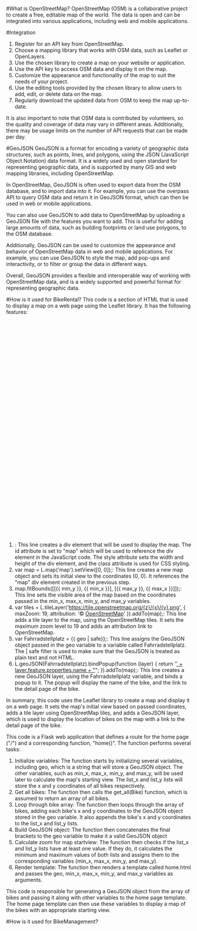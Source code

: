 #What is OpenStreetMap?
OpenStreetMap (OSM) is a collaborative project to create a free, editable map of the world. The data is open and can be integrated into various applications, including web and mobile applications. 

#Integration
1. Register for an API key from OpenStreetMap.
2. Choose a mapping library that works with OSM data, such as Leaflet or OpenLayers.
3. Use the chosen library to create a map on your website or application.
4. Use the API key to access OSM data and display it on the map.
5. Customize the appearance and functionality of the map to suit the needs of your project.
6. Use the editing tools provided by the chosen library to allow users to add, edit, or delete data on the map.
7. Regularly download the updated data from OSM to keep the map up-to-date.

It is also important to note that OSM data is contributed by volunteers, so the quality and coverage of data may vary in different areas. Additionally, there may be usage limits on the number of API requests that can be made per day.

#GeoJSON
GeoJSON is a format for encoding a variety of geographic data structures, such as points, lines, and polygons, using the JSON (JavaScript Object Notation) data format. It is a widely used and open standard for representing geographic data, and is supported by many GIS and web mapping libraries, including OpenStreetMap.

In OpenStreetMap, GeoJSON is often used to export data from the OSM database, and to import data into it. For example, you can use the overpass API to query OSM data and return it in GeoJSON format, which can then be used in web or mobile applications.

You can also use GeoJSON to add data to OpenStreetMap by uploading a GeoJSON file with the features you want to add. This is useful for adding large amounts of data, such as building footprints or land use polygons, to the OSM database.

Additionally, GeoJSON can be used to customize the appearance and behavior of OpenStreetMap data in web and mobile applications. For example, you can use GeoJSON to style the map, add pop-ups and interactivity, or to filter or group the data in different ways.

Overall, GeoJSON provides a flexible and interoperable way of working with OpenStreetMap data, and is a widely supported and powerful format for representing geographic data.

#How is it used for BikeRental?
This code is a section of HTML that is used to display a map on a web page using the Leaflet library. It has the following features:

1. <div id="map" style="width: 100%; height: 600px;" class="inverted"></div>: This line creates a div element that will be used to display the map. The id attribute is set to "map" which will be used to reference the div element in the JavaScript code. The style attribute sets the width and height of the div element, and the class attribute is used for CSS styling.
2. var map = L.map('map').setView([0, 0]);: This line creates a new map object and sets its initial view to the coordinates (0, 0). It references the "map" div element created in the previous step.
3. map.fitBounds([[{{ min_y }}, {{ min_x }}], [{{ max_y }}, {{ max_x }}]]);: This line sets the visible area of the map based on the coordinates passed in the min_x, max_x, min_y, and max_y variables.
4. var tiles = L.tileLayer('https://tile.openstreetmap.org/{z}/{x}/{y}.png', { maxZoom: 19, attribution: '&copy; <a href="http://www.openstreetmap.org/copyright">OpenStreetMap</a>' }).addTo(map);: This line adds a tile layer to the map, using the OpenStreetMap tiles. It sets the maximum zoom level to 19 and adds an attribution link to OpenStreetMap.
5. var Fahrradstellplatz = {{ geo | safe}};: This line assigns the GeoJSON object passed in the geo variable to a variable called Fahrradstellplatz. The | safe filter is used to make sure that the GeoJSON is treated as plain text and not HTML.
6. L.geoJSON(Fahrradstellplatz).bindPopup(function (layer) { return '<a href="/bike' + layer.feature.properties.id + '">' + layer.feature.properties.name + "</a>"; }).addTo(map);: This line creates a new GeoJSON layer, using the Fahrradstellplatz variable, and binds a popup to it. The popup will display the name of the bike, and the link to the detail page of the bike.

In summary, this code uses the Leaflet library to create a map and display it on a web page. It sets the map's initial view based on passed coordinates, adds a tile layer using OpenStreetMap tiles, and adds a GeoJSON layer, which is used to display the location of bikes on the map with a link to the detail page of the bike.

This code is a Flask web application that defines a route for the home page ("/") and a corresponding function, "home()". The function performs several tasks:

1. Initialize variables: The function starts by initializing several variables, including geo, which is a string that will store a GeoJSON object. The other variables, such as min_x, max_x, min_y, and max_y, will be used later to calculate the map's starting view. The list_x and list_y lists will store the x and y coordinates of all bikes respectively.
2. Get all bikes: The function then calls the get_all(Bike) function, which is assumed to return an array of all bikes.
3. Loop through bike array: The function then loops through the array of bikes, adding each bike's x and y coordinates to the GeoJSON object stored in the geo variable. It also appends the bike's x and y coordinates to the list_x and list_y lists.
4. Build GeoJSON object: The function then concatenates the final brackets to the geo variable to make it a valid GeoJSON object
5. Calculate zoom for map startview: The function then checks if the list_x and list_y lists have at least one value. If they do, it calculates the minimum and maximum values of both lists and assigns them to the corresponding variables (min_x, max_x, min_y, and max_y).
6. Render template: The function then renders a template called home.html and passes the geo, min_x, max_x, min_y, and max_y variables as arguments.

This code is responsible for generating a GeoJSON object from the array of bikes and passing it along with other variables to the home page template. The home page template can then use these variables to display a map of the bikes with an appropriate starting view.

#How is it used for BikeManagement?

